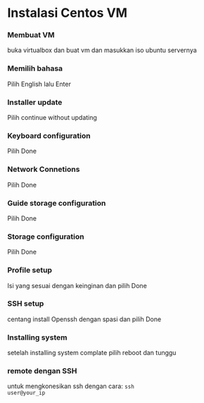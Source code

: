 # Instalasi Centos VM

### Membuat VM
buka virtualbox dan buat vm dan masukkan iso ubuntu servernya


### Memilih bahasa
Pilih English lalu Enter


### Installer update
Pilih continue without updating


### Keyboard configuration
Pilih Done


### Network Connetions
Pilih Done


### Guide storage configuration
Pilih Done


### Storage configuration
Pilih Done


### Profile setup
Isi yang sesuai dengan keinginan dan pilih Done


### SSH setup
centang install Openssh dengan spasi dan pilih Done


### Installing system
setelah installing system complate pilih reboot dan tunggu


### remote dengan SSH
untuk mengkonesikan ssh dengan cara:
<code>ssh user@your_ip</code>

